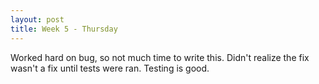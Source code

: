 ```yaml
---
layout: post
title: Week 5 - Thursday
---
```

Worked hard on bug, so not much time to write this. Didn't realize the fix wasn't a fix until tests were ran. Testing is good.
